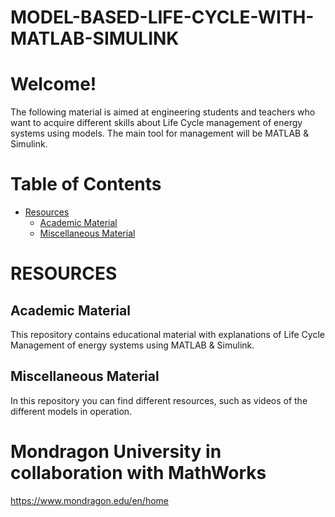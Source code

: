 # MODEL-BASED-LIFE-CYCLE-WITH-MATLAB-SIMULINK
# **Welcome!**

The following material is aimed at engineering students and teachers who want to acquire
different skills about Life Cycle management of energy systems using models. The main tool for
management will be MATLAB & Simulink.


# **Table of Contents**

- [Resources](#resources)
  - [Academic Material](#academic-material)
  - [Miscellaneous Material](#miscellaneous-material)


# **RESOURCES**

## **Academic Material**

This repository contains educational material with explanations of Life Cycle Management 
of energy systems using MATLAB & Simulink.

## **Miscellaneous Material**

In this repository you can find different resources, such as videos of the 
different models in operation.

# **Mondragon University in collaboration with MathWorks**
https://www.mondragon.edu/en/home
